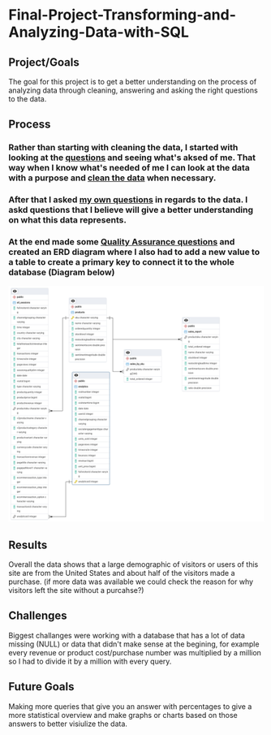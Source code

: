 # Final-Project-Transforming-and-Analyzing-Data-with-SQL

## Project/Goals
The goal for this project is to get a better understanding on the process of analyzing data through cleaning, answering and asking the right questions to the data.

## Process
### Rather than starting with cleaning the data, I started with looking at the [questions](/starting_with_questions.md) and seeing what's aksed of me. That way when I know what's needed of me I can look at the data with a purpose and [clean the data](/cleaning_data.md) when necessary.
### After that I asked [my own questions](/starting_with_data.md) in regards to the data. I askd questions that I believe will give a better understanding on what this data represents.
### At the end made some [Quality Assurance questions](/QA.md) and created an ERD diagram where I also had to add a new value to a table to create a primary key to connect it to the whole database (Diagram below)
![ERD-diagram](schema.png)
## Results

Overall the data shows that a large demographic of visitors or users of this site are from the United States and about half of the visitors made a purchase. (if more data was available we could check the reason for why visitors left the site without a purcahse?)

## Challenges 

Biggest challanges were working with a database that has a lot of data missing (NULL) or data that didn't make sense at the begining, for example every revenue or product cost/purchase number was multiplied by a million so I had to divide it by a million with every query.

## Future Goals

Making more queries that give you an answer with percentages to give a more statistical overview and make graphs or charts based on those answers to better visiulize the data.
